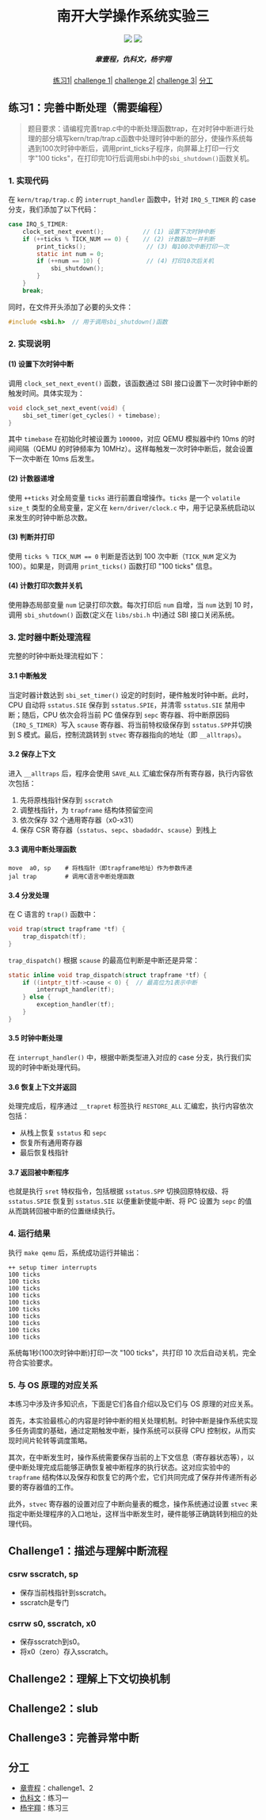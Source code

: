 <h1 align="center"> 南开大学操作系统实验三 </h1>
<p align="center">
<a href="https://cc.nankai.edu.cn/"><img src="https://img.shields.io/badge/NKU-CS-07679f"></a>
<a href="http://oslab.mobisys.cc/"><img src="https://img.shields.io/badge/NKU-OS-86006a"></a>
</p>
<h5 align="center"><em>章壹程，仇科文，杨宇翔 </em></h5>
<p align="center">
<p align="center">
  <a href="##练习1：完善中断处理（需要编程）">练习1</a>|
  <a href="## Challenge1：描述与理解中断流程">challenge 1</a>|
  <a href="## Challenge2：理解上下文切换机制">challenge 2</a>|
  <a href="## Challenge3：完善异常中断">challenge 3</a>|
  <a href="##分工">分工</a>
</p>

## 练习1：完善中断处理（需要编程）

> 题目要求：请编程完善trap.c中的中断处理函数trap，在对时钟中断进行处理的部分填写kern/trap/trap.c函数中处理时钟中断的部分，使操作系统每遇到100次时钟中断后，调用print_ticks子程序，向屏幕上打印一行文字"100 ticks"，在打印完10行后调用sbi.h中的`sbi_shutdown()`函数关机。

### 1. 实现代码

在 `kern/trap/trap.c` 的 `interrupt_handler` 函数中，针对 `IRQ_S_TIMER` 的 case 分支，我们添加了以下代码：

```c
case IRQ_S_TIMER:
    clock_set_next_event();           // (1) 设置下次时钟中断
    if (++ticks % TICK_NUM == 0) {    // (2) 计数器加一并判断
        print_ticks();                 // (3) 每100次中断打印一次
        static int num = 0;            
        if (++num == 10) {             // (4) 打印10次后关机
            sbi_shutdown();
        }
    }
    break;
```

同时，在文件开头添加了必要的头文件：

```c
#include <sbi.h>  // 用于调用sbi_shutdown()函数
```

### 2. 实现说明

#### (1) 设置下次时钟中断

调用 `clock_set_next_event()` 函数，该函数通过 SBI 接口设置下一次时钟中断的触发时间。具体实现为：

```c
void clock_set_next_event(void) { 
    sbi_set_timer(get_cycles() + timebase); 
}
```

其中 `timebase` 在初始化时被设置为 `100000`，对应 QEMU 模拟器中约 10ms 的时间间隔（QEMU 的时钟频率为 10MHz）。这样每触发一次时钟中断后，就会设置下一次中断在 10ms 后发生。

#### (2) 计数器递增

使用 `++ticks` 对全局变量 `ticks` 进行前置自增操作。`ticks` 是一个 `volatile size_t` 类型的全局变量，定义在 `kern/driver/clock.c` 中，用于记录系统启动以来发生的时钟中断总次数。

#### (3) 判断并打印

使用 `ticks % TICK_NUM == 0` 判断是否达到 100 次中断（`TICK_NUM` 定义为 100）。如果是，则调用 `print_ticks()` 函数打印 "100 ticks" 信息。

#### (4) 计数打印次数并关机

使用静态局部变量 `num` 记录打印次数。每次打印后 `num` 自增，当 `num` 达到 10 时，调用 `sbi_shutdown()` 函数(定义在 `libs/sbi.h` 中)通过 SBI 接口关闭系统。

### 3. 定时器中断处理流程

完整的时钟中断处理流程如下：

#### 3.1 中断触发

当定时器计数达到 `sbi_set_timer()` 设定的时刻时，硬件触发时钟中断。此时，CPU 自动将 `sstatus.SIE` 保存到 `sstatus.SPIE`，并清零 `sstatus.SIE` 禁用中断；随后，CPU 依次会将当前 PC 值保存到 `sepc` 寄存器、将中断原因码（`IRQ_S_TIMER`）写入 `scause` 寄存器、将当前特权级保存到 `sstatus.SPP`并切换到 S 模式。最后，控制流跳转到 `stvec` 寄存器指向的地址（即 `__alltraps`）。

#### 3.2 保存上下文

进入 `__alltraps` 后，程序会使用 `SAVE_ALL` 汇编宏保存所有寄存器，执行内容依次包括：

1. 先将原栈指针保存到 `sscratch`
2. 调整栈指针，为 `trapframe` 结构体预留空间
3. 依次保存 32 个通用寄存器（x0-x31）
4. 保存 CSR 寄存器（`sstatus`、`sepc`、`sbadaddr`、`scause`）到栈上

#### 3.3 调用中断处理函数

```assembly
move  a0, sp    # 将栈指针（即trapframe地址）作为参数传递
jal trap        # 调用C语言中断处理函数
```

#### 3.4 分发处理

在 C 语言的 `trap()` 函数中：

```c
void trap(struct trapframe *tf) { 
    trap_dispatch(tf); 
}
```

`trap_dispatch()` 根据 `scause` 的最高位判断是中断还是异常：

```c
static inline void trap_dispatch(struct trapframe *tf) {
    if ((intptr_t)tf->cause < 0) {  // 最高位为1表示中断
        interrupt_handler(tf);
    } else {
        exception_handler(tf);
    }
}
```

#### 3.5 时钟中断处理

在 `interrupt_handler()` 中，根据中断类型进入对应的 case 分支，执行我们实现的时钟中断处理代码。

#### 3.6 恢复上下文并返回

处理完成后，程序通过 `__trapret` 标签执行 `RESTORE_ALL` 汇编宏，执行内容依次包括：

- 从栈上恢复 `sstatus` 和 `sepc`
- 恢复所有通用寄存器
- 最后恢复栈指针

#### 3.7 返回被中断程序

也就是执行 `sret` 特权指令，包括根据 `sstatus.SPP` 切换回原特权级、将 `sstatus.SPIE` 恢复到 `sstatus.SIE` 以便重新使能中断、将 PC 设置为 `sepc` 的值从而跳转回被中断的位置继续执行。

### 4. 运行结果

执行 `make qemu` 后，系统成功运行并输出：

```
++ setup timer interrupts
100 ticks
100 ticks
100 ticks
100 ticks
100 ticks
100 ticks
100 ticks
100 ticks
100 ticks
100 ticks
```

系统每1秒(100次时钟中断)打印一次 "100 ticks"，共打印 10 次后自动关机，完全符合实验要求。

### 5. 与 OS 原理的对应关系

本练习中涉及许多知识点，下面是它们各自介绍以及它们与 OS 原理的对应关系。

首先，本实验最核心的内容是时钟中断的相关处理机制。时钟中断是操作系统实现多任务调度的基础，通过定期触发中断，操作系统可以获得 CPU 控制权，从而实现时间片轮转等调度策略。

其次，在中断发生时，操作系统需要保存当前的上下文信息（寄存器状态等），以便中断处理完成后能够正确恢复被中断程序的执行状态。这对应实验中的 `trapframe` 结构体以及保存和恢复它的两个宏，它们共同完成了保存并传递所有必要的寄存器值的工作。

此外，`stvec` 寄存器的设置对应了中断向量表的概念，操作系统通过设置 `stvec` 来指定中断处理程序的入口地址，这样当中断发生时，硬件能够正确跳转到相应的处理代码。

## Challenge1：描述与理解中断流程

### csrw sscratch, sp

- 保存当前栈指针到sscratch。
- sscratch是专门

### csrrw s0, sscratch, x0

- 保存sscratch到s0。
- 将x0（zero）存入sscratch。

## Challenge2：理解上下文切换机制

## Challenge2：slub

## Challenge3：完善异常中断

## 分工

- [章壹程](https://github.com/u2003yuge)：challenge1、2
- [仇科文](https://github.com/luyanhexay)：练习一
- [杨宇翔](https://github.com/sheepspacefly)：练习三
